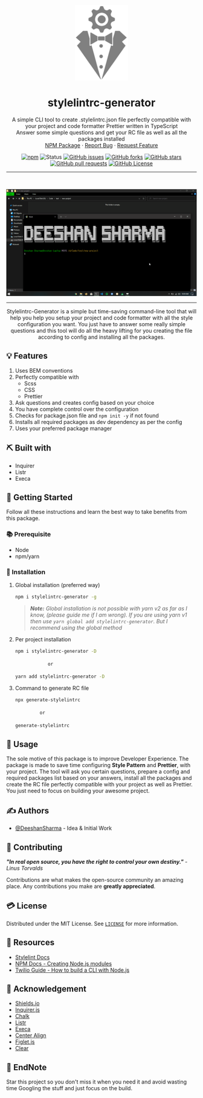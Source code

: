 <div align="center">

<img height=200px src="assets/stylelintrc-generator-logo.png" alt="Project logo">

</div>

<h1 align="center">stylelintrc-generator</h1>

 <p align="center">
    A simple CLI tool to create .stylelintrc.json file perfectly compatible with your project and code formatter Prettier written in TypeScript
    <br />
    Answer some simple questions and get your RC file as well as all the packages installed
    <br />
    <a href="https://www.npmjs.com/package/stylelintrc-generator">NPM Package</a>
    ·
    <a href="https://github.com/DeeshanSharma/stylelintrc-generator/issues">Report Bug</a>
    ·
    <a href="https://github.com/DeeshanSharma/stylelintrc-generator/issues">Request Feature</a>
  </p>

<div align="center">

[![npm](https://img.shields.io/npm/v/stylelintrc-generator?color=success&label=npm%20package&logo=npm&style=for-the-badge)](https://www.npmjs.com/package/stylelintrc-generator)
![Status](https://img.shields.io/badge/status-active-success.svg?logo=statuspal&style=for-the-badge)
[![GitHub issues](https://img.shields.io/github/issues/DeeshanSharma/stylelintrc-generator?logo=github&style=for-the-badge)](https://github.com/DeeshanSharma/stylelintrc-generator/issues)
[![GitHub forks](https://img.shields.io/github/forks/DeeshanSharma/stylelintrc-generator?logo=github&style=for-the-badge)](https://github.com/DeeshanSharma/stylelintrc-generator/network)
[![GitHub stars](https://img.shields.io/github/stars/DeeshanSharma/stylelintrc-generator?logo=github&style=for-the-badge)](https://github.com/DeeshanSharma/stylelintrc-generator/stargazers)
[![GitHub pull requests](https://img.shields.io/github/issues-pr/DeeshanSharma/stylelintrc-generator?logo=github&style=for-the-badge)](https://github.com/DeeshanSharma/stylelintrc-generator/pulls)
[![GitHub License](https://img.shields.io/github/license/DeeshanSharma/stylelintrc-generator?color=sucess&logo=gnu%20privacy%20guard&logoColor=white&style=for-the-badge)](https://github.com/DeeshanSharma/stylelintrc-generator/blob/main/LICENSE)

</div>

<hr />
<br />

<div align="center">

![Project Demo Gif](assets/stylelintrc-generator-demo.gif)

</div>

<hr />

<p align="center">Stylelintrc-Generator is a simple but time-saving command-line tool that will help you help you setup your project and code formatter with all the style configuration you want. You just have to answer some really simple questions and this tool will do all the heavy lifting for you creating the file according to config and installing all the packages.</p>

## 💡 Features

1. Uses BEM conventions
1. Perfectly compatible with
   - Scss
   - CSS
   - Prettier
1. Ask questions and creates config based on your choice
1. You have complete control over the configuration
1. Checks for package.json file and `npm init -y` if not found
1. Installs all required packages as dev dependency as per the config
1. Uses your preferred package manager

## ⛏️ Built with

- Inquirer
- Listr
- Execa

## 🏁 Getting Started

Follow all these instructions and learn the best way to take benefits from this package.

### 📚 Prerequisite

- Node
- npm/yarn

### 🧰 Installation

1. Global installation (preferred way)

   ```bash
   npm i stylelintrc-generator -g
   ```

   > _**Note:** Global installation is not possible with yarn v2 as far as I know, (please guide me if I am wrong). If you are using yarn v1 then use `yarn global add stylelintrc-generator`. But I recommend using the global method_

1. Per project installation

   ```bash
   npm i stylelintrc-generator -D

               or

   yarn add stylelintrc-generator -D
   ```

1. Command to generate RC file

   ```bash
   npx generate-stylelintrc

            or

   generate-stylelintrc
   ```

## 🎈 Usage

The sole motive of this package is to improve Developer Experience. The package is made to save time configuring **Style Pattern** and **Prettier**, with your project. The tool will ask you certain questions, prepare a config and required packages list based on your answers, install all the packages and create the RC file perfectly compatible with your project as well as Prettier. You just need to focus on building your awesome project.

## ✍️ Authors

- [@DeeshanSharma](https://www.github.com/DeeshanSharma) - Idea & Initial Work

## 📖 Contributing

**_"In real open source, you have the right to control your own destiny."_** _- Linus Torvalds_

Contributions are what makes the open-source community an amazing place. Any contributions you make are **greatly appreciated**.

## 💳 License

Distributed under the MIT License. See [`LICENSE`](LICENCE) for more information.

## 🧬 Resources

- [Stylelint Docs](https://stylelint.io)
- [NPM Docs - Creating Node.js modules](https://docs.npmjs.com/creating-node-js-modules)
- [Twilio Guide - How to build a CLI with Node.js](https://www.twilio.com/blog/how-to-build-a-cli-with-node-js)

## 🎉 Acknowledgement

- [Shields.io](https://shields.io)
- [Inquirer.js](https://github.com/SBoudrias/Inquirer.js)
- [Chalk](https://github.com/chalk/chalk)
- [Listr](https://github.com/SamVerschueren/listr)
- [Execa](https://github.com/sindresorhus/execa)
- [Center Align](https://github.com/jonschlinkert/center-align)
- [Figlet.js](https://github.com/patorjk/figlet.js)
- [Clear](https://github.com/bahamas10/node-clear)

## 👋 EndNote

Star this project so you don't miss it when you need it and avoid wasting time Googling the stuff and just focus on the build.
